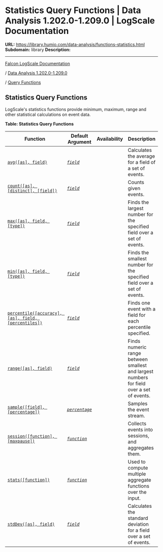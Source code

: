# Statistics Query Functions | Data Analysis 1.202.0-1.209.0 | LogScale Documentation

**URL:** https://library.humio.com/data-analysis/functions-statistics.html
**Subdomain:** library
**Description:** 

---

[Falcon LogScale Documentation](https://library.humio.com)

/ [Data Analysis 1.202.0-1.209.0](data-analysis-docs.html)

/ [Query Functions](functions.html)

## Statistics Query Functions

LogScale's statistics functions provide minimum, maximum, range and other statistical calculations on event data. 

**Table: Statistics Query Functions**

Function| Default Argument| Availability| Description  
---|---|---|---  
[`avg([as], field)`](functions-avg.html "avg\(\)")| [_`field`_](functions-avg.html#query-functions-avg-field)|  |  Calculates the average for a field of a set of events.   
[`count([as], [distinct], [field])`](functions-count.html "count\(\)")| [_`field`_](functions-count.html#query-functions-count-field)|  |  Counts given events.   
[`max([as], field, [type])`](functions-max.html "max\(\)")| [_`field`_](functions-max.html#query-functions-max-field)|  |  Finds the largest number for the specified field over a set of events.   
[`min([as], field, [type])`](functions-min.html "min\(\)")| [_`field`_](functions-min.html#query-functions-min-field)|  |  Finds the smallest number for the specified field over a set of events.   
[`percentile([accuracy], [as], field, [percentiles])`](functions-percentile.html "percentile\(\)")| [_`field`_](functions-percentile.html#query-functions-percentile-field)|  |  Finds one event with a field for each percentile specified.   
[`range([as], field)`](functions-range.html "range\(\)")| [_`field`_](functions-range.html#query-functions-range-field)|  |  Finds numeric range between smallest and largest numbers for field over a set of events.   
[`sample([field], [percentage])`](functions-sample.html "sample\(\)")| [_`percentage`_](functions-sample.html#query-functions-sample-percentage)|  |  Samples the event stream.   
[`session([function], [maxpause])`](functions-session.html "session\(\)")| [_`function`_](functions-session.html#query-functions-session-function)|  |  Collects events into sessions, and aggregates them.   
[`stats([function])`](functions-stats.html "stats\(\)")| [_`function`_](functions-stats.html#query-functions-stats-function)|  |  Used to compute multiple aggregate functions over the input.   
[`stdDev([as], field)`](functions-stddev.html "stdDev\(\)")| [_`field`_](functions-stddev.html#query-functions-stddev-field)|  |  Calculates the standard deviation for a field over a set of events.
